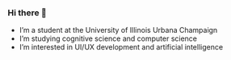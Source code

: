 ### Hi there 👋

<!--
**sahasramesh/sahasramesh** is a ✨ _special_ ✨ repository because its `README.md` (this file) appears on your GitHub profile.

Here are some ideas to get you started:

- 🤔 I’m looking for help with ...
- 💬 Ask me about ...
- 📫 How to reach me: ...
- 😄 Pronouns: ...
- ⚡ Fun fact: ...
-->

- I’m a student at the University of Illinois Urbana Champaign
- I’m studying cognitive science and computer science
- I’m interested in UI/UX development and artificial intelligence

